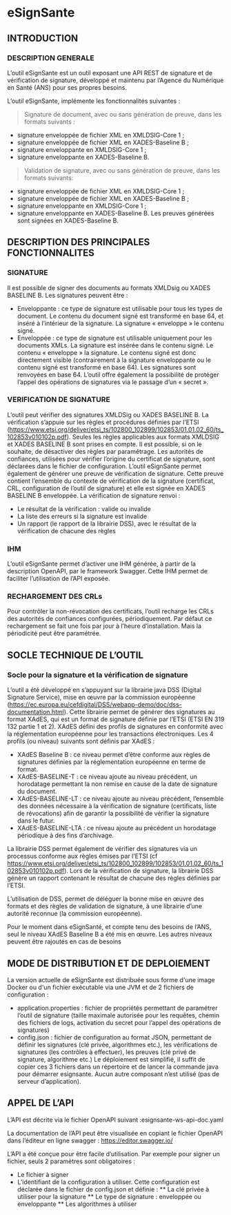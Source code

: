 # eSignSante
## INTRODUCTION
### DESCRIPTION GENERALE

L’outil eSignSante est un outil exposant une API REST de signature et de vérification de signature, développé et maintenu par l’Agence du Numérique en Santé (ANS) pour ses propres besoins.


L’outil eSignSante, implémente les fonctionnalités suivantes :
> Signature de document, avec ou sans génération de preuve, dans les formats suivants :
* signature enveloppée de fichier XML en XMLDSIG-Core 1 ;
* signature enveloppée de fichier XML en XADES-Baseline B ;
* signature enveloppante en XMLDSIG-Core 1 ;
* signature enveloppante en XADES-Baseline B.
> Validation de signature, avec ou sans génération de preuve, dans les formats suivants:
* signature enveloppée de fichier XML en XMLDSIG-Core 1 ;
* signature enveloppée de fichier XML en XADES-Baseline B ;
* signature enveloppante en XMLDSIG-Core 1 ;
* signature enveloppante en XADES-Baseline B.
Les preuves générées sont signées en XADES-Baseline B.

## DESCRIPTION DES PRINCIPALES FONCTIONNALITES
### SIGNATURE

Il est possible de signer des documents au formats XMLDsig ou XADES BASELINE B.
Les signatures peuvent être :
* Enveloppante : ce type de signature est utilisable pour tous les types de document. Le contenu du document signé est transformé en base 64, et inséré à l’intérieur de la signature. La signature « enveloppe » le contenu signé.
* Enveloppée : ce type de signature est utilisable uniquement pour les documents XMLs. La signature est insérée dans le contenu signé. Le contenu « enveloppe » la signature. Le contenu signé est donc directement visible (contrairement à la signature enveloppante ou le contenu signé est transformé en base 64).
Les signatures sont renvoyées en base 64.
L’outil offre également la possibilité de protéger l’appel des opérations de signatures via le passage d’un « secret ». 

### VERIFICATION DE SIGNATURE
L’outil peut vérifier des signatures XMLDSig ou XADES BASELINE B. La vérification s’appuie sur les règles et procédures définies par l’ETSI (https://www.etsi.org/deliver/etsi_ts/102800_102899/102853/01.01.02_60/ts_102853v010102p.pdf).
Seules les règles applicables aux formats XMLDSIG et XADES BASELINE B sont prises en compte. Il est possible, si on le souhaite, de désactiver des règles par paramétrage.
Les autorités de confiances, utilisées pour vérifier l’origine du certificat de signature, sont déclarées dans le fichier de configuration.
L’outil eSignSante permet également de générer une preuve de vérification de signature. Cette preuve contient l’ensemble du contexte de vérification de la signature (certificat, CRL, configuration de l’outil de signature) et elle est signée en XADES BASELINE B enveloppée.
La vérification de signature renvoi :
* Le résultat de la vérification : valide ou invalide
* La liste des erreurs si la signature est invalide
* Un rapport (le rapport de la librairie DSS), avec le résultat de la vérification de chacune des règles

### IHM
L’outil eSignSante permet d’activer une IHM générée, à partir de la description OpenAPI, par le framework Swagger.
Cette IHM permet de faciliter l’utilisation de l’API exposée.  

### RECHARGEMENT DES CRLs
Pour contrôler la non-révocation des certificats, l’outil recharge les CRLs des autorités de confiances configurées, périodiquement. Par défaut ce rechargement se fait une fois par jour à l’heure d’installation. Mais la périodicité peut être paramétrée.


## SOCLE TECHNIQUE DE L’OUTIL
### Socle pour la signature et la vérification de signature

L’outil a été développé en s’appuyant sur la librairie java DSS (Digital Signature Service), mise en œuvre par la commission européenne (https://ec.europa.eu/cefdigital/DSS/webapp-demo/doc/dss-documentation.html).
Cette librairie permet de générer des signatures au format XAdES, qui est un format de signature définie par l’ETSI (ETSI EN 319 132 partie 1 et 2).  XAdES défini des profils de signatures en conformité avec la réglementation européenne pour les transactions électroniques. 
Les 4 profils (ou niveau) suivants sont définis par XAdES :
* XAdES Baseline B : ce niveau permet d’être conforme aux règles de signatures définies par la réglementation européenne en terme de format.
* XAdES-BASELINE-T : ce niveau ajoute au niveau précédent, un horodatage permettant la non remise en cause de la date de signature du document.
* XAdES-BASELINE-LT : ce niveau ajoute au niveau précédent, l’ensemble des données nécessaire à la vérification de signature (certificats, liste de révocations) afin de garantir la possibilité de vérifier la signature dans le futur. 
* XAdES-BASELINE-LTA : ce niveau ajoute au précédent un horodatage périodique à des fins d’archivage.

La librairie DSS permet également de vérifier des signatures via un processus conforme aux règles émises par l’ETSI (cf https://www.etsi.org/deliver/etsi_ts/102800_102899/102853/01.01.02_60/ts_102853v010102p.pdf). Lors de la vérification de signature, la librairie DSS génère un rapport contenant le résultat de chacune des règles définies par l’ETSI.

L’utilisation de DSS, permet de déléguer la bonne mise en œuvre des formats et des règles de validation de signature, à une librairie d’une autorité reconnue (la commission européenne).

Pour le moment dans eSignSanté, et compte tenu des besoins de l’ANS, seul le niveau XAdES Baseline B a été mis en œuvre. Les autres niveaux peuvent être rajoutés en cas de besoins

## MODE DE DISTRIBUTION ET DE DEPLOIEMENT
La version actuelle de eSignSante est distribuée sous forme d'une image Docker ou d'un fichier exécutable via une JVM et de 2 fichiers de configuration :
* application.properties : fichier de propriétés permettant de paramétrer l’outil de signature (taille maximale autorisée pour les requêtes, chemin des fichiers de logs, activation du secret pour l’appel des opérations de signatures)
* config.json : fichier de configuration au format JSON, permettant de définir les signatures (clé privée, algorithmes etc.), les vérifications de signatures (les contrôles à effectuer), les preuves (clé privé de signature, algorithme etc.)
Le déploiement est simplifié, il suffit de copier ces 3 fichiers dans un répertoire et de lancer la commande java pour démarrer esignsante. Aucun autre composant n’est utilisé (pas de serveur d’application).

## APPEL DE L’API
L’API est décrite via le fichier OpenAPI suivant :esignsante-ws-api-doc.yaml

La documentation de l’API peut être visualisée en copiant le fichier OpenAPI dans l’éditeur en ligne swagger : https://editor.swagger.io/

L’API a été conçue pour être facile d’utilisation. Par exemple pour signer un fichier, seuls 2 paramètres sont obligatoires :
* Le fichier à signer
* L’identifiant de la configuration à utiliser. Cette configuration est déclarée dans le fichier de config.json et définie :
  ** La clé privée à utiliser pour la signature
  ** Le type de signature : enveloppée ou enveloppante
  ** Les algorithmes à utiliser
